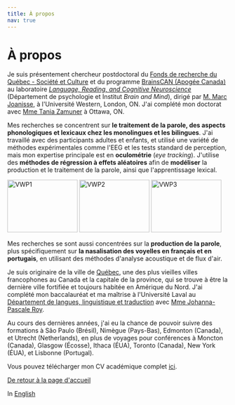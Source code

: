 ```yaml
---
title: À propos
nav: true
---
```


<h1>À propos</h1>

Je suis présentement chercheur postdoctoral du [Fonds de recherche du Québec - Société et Culture](http://www.frqsc.gouv.qc.ca/accueil) et du programme [BrainsCAN (Apogée Canada)](https://brainscan.uwo.ca/index.html) au laboratoire [_Language, Reading, and Cognitive Neuroscience_](http://www.psychology.uwo.ca/lrcn/index.html) (Département de psychologie et Institut _Brain and Mind_), dirigé par [M. Marc Joanisse](http://publish.uwo.ca/~marcj/), à l'Université Western, London, ON.  J'ai complété mon doctorat avec [Mme Tania Zamuner](http://artsites.uottawa.ca/zamuner/?lang=en) à Ottawa, ON.

Mes recherches se concentrent sur **le traitement de la parole, des aspects phonologiques et lexicaux chez les monolingues et les bilingues**. J'ai travaillé avec des participants adultes et enfants, et utilisé une variété de méthodes expérimentales comme l'EEG et les tests standard de perception, mais mon expertise principale est en **oculométrie** (_eye tracking_). J'utilise des **méthodes de régression à effets aléatoires** afin de **modéliser** la production et le traitement de la parole, ainsi que l'apprentissage lexical.

<img src="https://felixdtrudel.github.io/imageresources/VWP1.gif" alt="VWP1" width="160" height="120"> <img src="https://felixdtrudel.github.io/imageresources/VWP2.gif" alt="VWP2" width="160" height="120"> <img src="https://felixdtrudel.github.io/imageresources/VWP3.gif" alt="VWP3" width="160" height="120">

Mes recherches se sont aussi concentrées sur la **production de la parole**, plus spécifiquement sur **la nasalisation des voyelles en français et en portugais**, en utilisant des méthodes d'analyse acoustique et de flux d'air.

Je suis originaire de la ville de [Québec](https://fr.wikipedia.org/wiki/Québec_(ville)), une des plus vieilles villes francophones au Canada et la capitale de la province, qui se trouve à être la dernière ville fortifiée et toujours habitée en Amérique du Nord. J'ai complété mon baccalauréat et ma maîtrise à l'Université Laval au [Département de langues, linguistique et traduction](http://www.lli.ulaval.ca) avec [Mme Johanna-Pascale Roy](https://www.phonetique.ulaval.ca).

Au cours des dernières années, j'ai eu la chance de pouvoir suivre des formations à São Paulo (Brésil), Nimègue (Pays-Bas), Edmonton (Canada), et Utrecht (Netherlands), en plus de voyages pour conférences à Moncton (Canada), Glasgow (Écosse), Ithaca (ÉUA), Toronto (Canada), New York (ÉUA), et Lisbonne (Portugal).

Vous pouvez télécharger mon CV académique complet [ici](https://felixdtrudel.github.io/CVfr.pdf).

[De retour à la page d'accueil](https://felixdtrudel.github.io/fr/index.html)

In [English](https://felixdtrudel.github.io/about.html)
